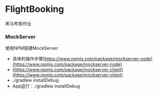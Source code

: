 # FlightBooking
黑马考核作业
### MockServer
使用NPM搭建MockServer:
* 具体的操作步骤[https://www.npmjs.com/package/mockserver-node](https://www.npmjs.com/package/mockserver-node)
* [https://www.npmjs.com/package/mockserver-client](https://www.npmjs.com/package/mockserver-client)
* ./gradlew installDebug
* App运行：./gradlew installDebug
